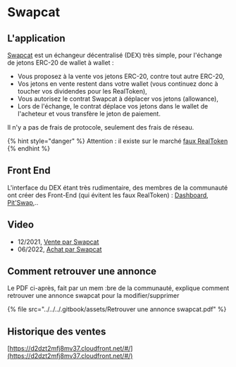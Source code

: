 # Swapcat

## L'application

[Swapcat](https://cloudflare-ipfs.com/ipfs/QmZ8wkYtFgGXpHpPGGjQAynS5m8jc4df9KwD4v1pV27yBK/start.htm) est un échangeur décentralisé (DEX) très simple, pour l'échange de jetons ERC-20 de wallet à wallet :&#x20;

* Vous proposez à la vente vos jetons ERC-20, contre tout autre ERC-20,
* Vos jetons en vente restent dans votre wallet (vous continuez donc à toucher vos dividendes pour les RealToken),
* Vous autorisez le contrat Swapcat à déplacer vos jetons (allowance),
* Lors de l'échange, le contrat déplace vos jetons dans le wallet de l'acheteur et vous transfère le jeton de paiement.

Il n'y a pas de frais de protocole, seulement des frais de réseau.

{% hint style="danger" %}
&#x20;Attention : il existe sur le marché [faux RealToken](https://realt.co/warning-malicious-activity-on-swap-cat-involving-fake-realtokens/)
{% endhint %}

## Front End

L'interface du DEX étant très rudimentaire, des membres de la communauté ont créer des  Front-End (qui évitent les faux RealToken) : [Dashboard](https://dashboard.realt.community/swapcat), [Pit'Swap](https://marclanders.duckdns.org/),..

## Video

* 12/2021, [Vente par Swapcat](https://www.youtube.com/watch?v=cLN3x0Xl1ds\&ab\_channel=MarcBluerSky)
* 06/2022, [Achat par Swapcat](https://www.youtube.com/watch?v=cLN3x0Xl1ds\&ab\_channel=MarcBluerSky)

## Comment retrouver une annonce

Le PDF ci-après, fait par un mem :bre de la communauté, explique comment retrouver une annonce swapcat pour la modifier/supprimer

{% file src="../../../.gitbook/assets/Retrouver une annonce swapcat.pdf" %}

## Historique des ventes&#x20;

[https://d2dzt2mfj8mv37.cloudfront.net/#/](https://d2dzt2mfj8mv37.cloudfront.net/#/)
